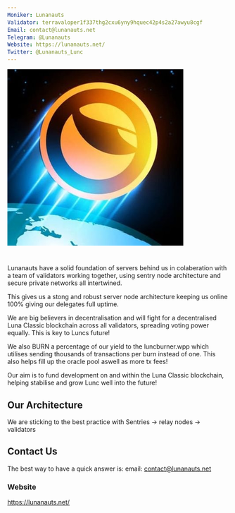 ```yaml
---
Moniker: Lunanauts
Validator: terravaloper1f337thg2cxu6yny9hquec42p4s2a27awyu8cgf
Email: contact@lunanauts.net
Telegram: @Lunanauts
Website: https://lunanauts.net/
Twitter: @Lunanauts_Lunc
---
```


![lunanauts](./logo.png)

# <moniker>
Lunanauts have a solid foundation of servers behind us in colaberation with a team of validators working together,
using sentry node architecture and secure private networks all intertwined.

This gives us a stong and robust server node architecture keeping us online 100% giving our delegates full uptime.

We are big believers in decentralisation and will fight for a decentralised Luna Classic blockchain across all validators, spreading voting power equally. This is key to Luncs future!

We also BURN a percentage of our yield to the luncburner.wpp which utilises sending thousands of transactions per burn instead of one.
This also helps fill up the oracle pool aswell as more tx fees!

Our aim is to fund development on and within the Luna Classic blockchain, helping stabilise and grow Lunc well into the future!

## Our Architecture

We are sticking to the best practice with Sentries → relay nodes → validators

## Contact Us

The best way to have a quick answer is: email: contact@lunanauts.net

### Website

https://lunanauts.net/
